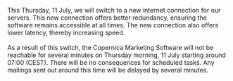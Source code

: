 This Thursday, 11 July, we will switch to a new internet connection for
our servers. This new connection offers better redundancy, ensuring the
software remains accessible at all times. The new connection also offers
lower latency, thereby increasing speed.\
\
As a result of this switch, the Copernica Marketing Software will not be
reachable for several minutes on Thursday morning, 11 July starting
around 07:00 (CEST). There will be no consequences for scheduled tasks.
Any mailings sent out around this time will be delayed by several
minutes.
